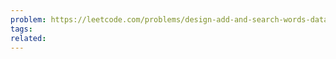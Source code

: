 ```yaml
---
problem: https://leetcode.com/problems/design-add-and-search-words-data-structure/
tags: 
related:
---
```

